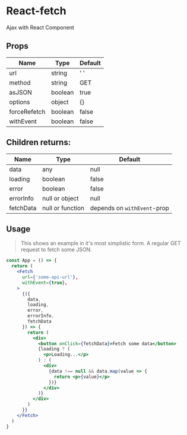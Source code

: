 # React-fetch

Ajax with React Component

## Props

| Name         |      Type   |  Default |
|--------------|-------------|----------|
| url          |  string     | ' '      |
| method       | string      | GET      |
| asJSON       | boolean     | true     |
| options      | object      | {}       |
| forceRefetch | boolean     | false    |
| withEvent    | boolean     | false    |

## Children returns:

| Name         |    Type          |    Default   | 
|--------------|------------------|--------------|
| data         | any              | null
| loading      | boolean          | false
| error        | boolean          | false
| errorInfo    | null or object   | null
| fetchData    | null or function | depends on `withEvent`-prop

## Usage

> This shows an example in it's most simplistic form. A regular GET request to fetch some JSON.

```jsx
const App = () => {
  return (
    <Fetch
      url={'some-api-url'},
      withEvent={true},
    >
      {({
        data,
        loading,
        error,
        errorInfo,
        fetchData
      }) => {
        return (
          <div>
            <button onClick={fetchData}>Fetch some data</button>
            {loading ? (
              <p>Loading...</p>
            ) : (
              <div>
                {data !== null && data.map(value => {
                  return <p>{value}</p>
                })}
              </div>
            )}
          </div>
        )
      }}
    </Fetch>
  )
}
```